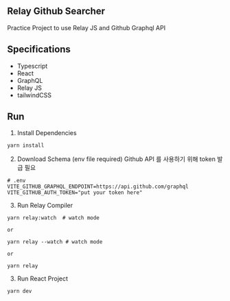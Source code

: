 ## Relay Github Searcher

Practice Project to use Relay JS and Github Graphql API

## Specifications

-   Typescript
-   React
-   GraphQL
-   Relay JS
-   tailwindCSS

## Run

1. Install Dependencies

```
yarn install
```

2. Download Schema (env file required)
   Github API 를 사용하기 위해 token 발급 필요

```
# .env
VITE_GITHUB_GRAPHQL_ENDPOINT=https://api.github.com/graphql
VITE_GITHUB_AUTH_TOKEN="put your token here"
```

3. Run Relay Compiler

```shell
yarn relay:watch  # watch mode

or

yarn relay --watch # watch mode

or

yarn relay
```

3. Run React Project

```shell
yarn dev
```
